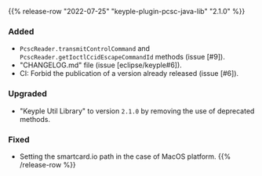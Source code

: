 {{% release-row "2022-07-25" "keyple-plugin-pcsc-java-lib" "2.1.0" %}} 
### Added - `PcscReader.transmitControlCommand` and `PcscReader.getIoctlCcidEscapeCommandId` methods (issue [#9]). - "CHANGELOG.md" file (issue [eclipse/keyple#6]). - CI: Forbid the publication of a version already released (issue [#6]). ### Upgraded - "Keyple Util Library" to version `2.1.0` by removing the use of deprecated methods. ### Fixed - Setting the smartcard.io path in the case of MacOS platform.
{{% /release-row %}}
